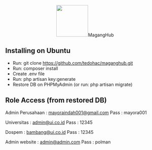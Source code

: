 <p align="center"><img src="http://maganghub.my.id/img/maganghub.png" width="100">MagangHub</p>

## Installing on Ubuntu
- Run: git clone https://github.com/tedohac/maganghub.git
- Run: composer install
- Create .env file
- Run: php artisan key:generate
- Restore DB on PHPMyAdmin (or run: php artisan migrate)

## Role Access (from restored DB)
Admin Perusahaan : mayoraindah001@gmail.com
Pass : mayora001

Universitas : admin@ui.co.id
Pass : 12345

Dospem : bambang@ui.co.id
Pass : 12345

Admin website : admin@admin.com
Pass : polman
